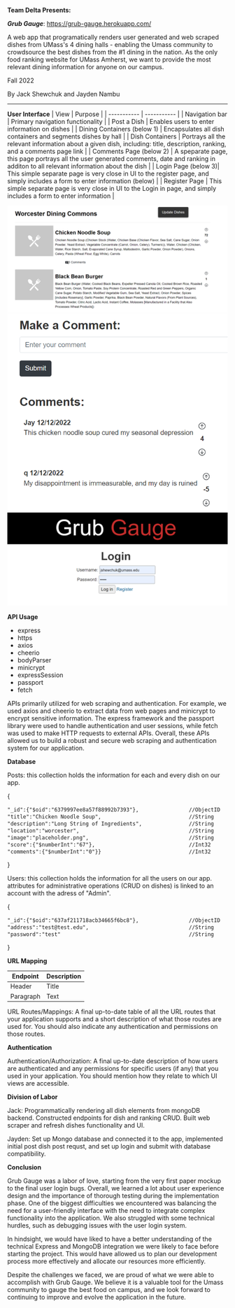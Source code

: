 **Team Delta Presents:**

***Grub Gauge***: https://grub-gauge.herokuapp.com/

A web app that programatically renders user generated and web scraped dishes from UMass's 4 dining halls - enabling the Umass community to crowdsource the best dishes from the #1 dining in the nation. As the only food ranking website for UMass Amherst, we want to provide the most relevant dining information for anyone on our campus.


Fall 2022

By Jack Shewchuk and Jayden Nambu

<hr>

**User Interface**
| View        | Purpose |
| ----------- | ----------- |
| Navigation bar      | Primary navigation functionality       |
| Post a Dish   | Enables users to enter information on dishes         |
| Dining Containers   (below 1)   | Encapsulates all dish containers and segments dishes by hall     |
| Dish Containers   | Portrays all the relevant information about a given dish, including: title, description, ranking, and a comments page link        |
| Comments Page   (below 2)   | A speparate page, this page portrays all the user generated comments, date and ranking in additon to all relevant information about the dish       |
| Login Page   (below 3)| This simple separate page is very close in UI to the register page, and simply includes a form to enter information   (below)    |
| Register Page      | This simple separate page is very close in UI to the Login in page, and simply includes a form to enter information       |


![alt text](https://github.com/JackShew/cs326-final-delta/blob/main/docs/images/UI1.PNG)
![alt text](https://github.com/JackShew/cs326-final-delta/blob/main/docs/images/UI3.PNG)
![alt text](https://github.com/JackShew/cs326-final-delta/blob/main/docs/images/UI2.PNG)

**API Usage**
- express
- https
- axios
- cheerio
- bodyParser
- minicrypt
- expressSession
- passport
- fetch

APIs primarily utilized for web scraping and authentication. For example, we used axios and cheerio to extract data from web pages and minicrypt to encrypt sensitive information. The express framework and the passport library were used to handle authentication and user sessions, while fetch was used to make HTTP requests to external APIs. Overall, these APIs allowed us to build a robust and secure web scraping and authentication system for our application.

**Database**

Posts: this collection holds the information for each and every dish on our app.

  {

    "_id":{"$oid":"6379997ee8a57f88992b7393"},                //ObjectID
    "title":"Chicken Noodle Soup",                            //String
    "description":"Long String of Ingredients",               //String 
    "location":"worcester",                                   //String
    "image":"placeholder.png",                                //String
    "score":{"$numberInt":"67"},                              //Int32
    "comments":{"$numberInt":"0"}}                            //Int32
  }
  
Users: this collection holds the information for all the users on our app. attributes for administrative operations (CRUD on dishes) is linked to an account with the adress of "Admin".

  {
  
    "_id":{"$oid":"637af211718acb34665f6bc8"},                //ObjectID
    "address":"test@test.edu",                                //String
    "password":"test"                                         //String
  }


**URL Mapping**


| Endpoint      | Description |
| ----------- | ----------- |
| Header      | Title       |
| Paragraph   | Text        |


URL Routes/Mappings: A final up-to-date table of all the URL routes that your application supports and a short description of what those routes are used for. You should also indicate any authentication and permissions on those routes.

**Authentication**


Authentication/Authorization: A final up-to-date description of how users are authenticated and any permissions for specific users (if any) that you used in your application. You should mention how they relate to which UI views are accessible.

**Division of Labor**

Jack: Programmatically rendering all dish elements from mongoDB backend. Constructed endpoints for dish and ranking CRUD. Built web scraper and refresh dishes functionality and UI.

Jayden: Set up Mongo database and connected it to the app, implemented initial post dish post requst, and set up login and submit with database compatibility.


**Conclusion**

Grub Gauge was a labor of love, starting from the very first paper mockup to the final user login bugs. Overall, we learned a lot about user experience design and the importance of thorough testing during the implementation phase. One of the biggest difficulties we encountered was balancing the need for a user-friendly interface with the need to integrate complex functionality into the application. We also struggled with some technical hurdles, such as debugging issues with the user login system.

In hindsight, we would have liked to have a better understanding of the technical Express and MongoDB integration we were likely to face before starting the project. This would have allowed us to plan our development process more effectively and allocate our resources more efficiently.

Despite the challenges we faced, we are proud of what we were able to accomplish with Grub Gauge. We believe it is a valuable tool for the Umass community to gauge the best food on campus, and we look forward to continuing to improve and evolve the application in the future.


